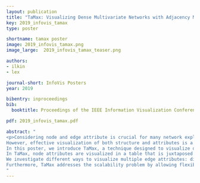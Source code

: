 ```yaml
---
layout: publication
title: "TaMax: Visualizing Dense Multivariate Networks with Adjacency Matrices"
key: 2019_infovis_tamax
type: poster

shortname: tamax poster
image: 2019_infovis_tamax.png
image_large:  2019_infovis_tamax_teaser.png

authors:
- ilkin
- lex

journal-short: InfoVis Posters
year: 2019

bibentry: inproceedings
bib:
  booktitle: Proceedings of the IEEE Information Visualization Conference - Posters (InfoVis ’19)

pdf: 2019_infovis_tamax.pdf

abstract: "
<p>Considering node and edge attribute is crucial for many network exploration and analysis tasks.
However, effective visualization of both structure and attributes is a challenging problem, especially for dense graphs.
In this poster, we introduce TaMax, a technique designed to visualize dense multivariate graphs with a diverse set of node and edge attributes based on adjacency matrices.
In TaMax, node attributes are visualized in a table that is juxtaposed with the matrix, while edge attributes visualized in the cells.
We investigate different ways to visualize multiple edge attributes: dividing each cells into sub-cells showing different edge attributes or overlaying a secondary attribute with opacity over a cell.
Furthermore, TaMax addresses the scalability problem by allowing flexible grouping based on node attributes and querying based on edge attributes.</p>
"
---
```

